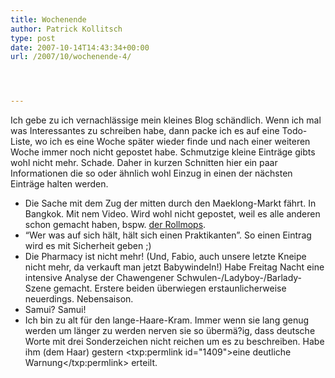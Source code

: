 ```yaml
---
title: Wochenende
author: Patrick Kollitsch
type: post
date: 2007-10-14T14:43:34+00:00
url: /2007/10/wochenende-4/




---
```

Ich gebe zu ich vernachlässige mein kleines Blog schändlich. Wenn ich mal was Interessantes zu schreiben habe, dann packe ich es auf eine Todo-Liste, wo ich es eine Woche später wieder finde und nach einer weiteren Woche immer noch nicht gepostet habe. Schmutzige kleine Einträge gibts wohl nicht mehr. Schade. Daher in kurzen Schnitten hier ein paar Informationen die so oder ähnlich wohl Einzug in einen der nächsten Einträge halten werden.

  * Die Sache mit dem Zug der mitten durch den Maeklong-Markt fährt. In Bangkok. Mit nem Video. Wird wohl nicht gepostet, weil es alle anderen schon gemacht haben, bspw. [der Rollmops][1].
  * &#8220;Wer was auf sich hält, hält sich einen Praktikanten&#8221;. So einen Eintrag wird es mit Sicherheit geben ;)
  * Die Pharmacy ist nicht mehr! (Und, Fabio, auch unsere letzte Kneipe nicht mehr, da verkauft man jetzt Babywindeln!) Habe Freitag Nacht eine intensive Analyse der Chawengener Schwulen-/Ladyboy-/Barlady-Szene gemacht. Erstere beiden überwiegen erstaunlicherweise neuerdings. Nebensaison.
  * Samui? Samui!
  * Ich bin zu alt für den lange-Haare-Kram. Immer wenn sie lang genug werden um länger zu werden nerven sie so übermä?ig, dass deutsche Worte mit drei Sonderzeichen nicht reichen um es zu beschreiben. Habe ihm (dem Haar) gestern <txp:permlink id="1409">eine deutliche Warnung</txp:permlink> erteilt.

 [1]: http://rollmops.wordpress.com/2007/10/04/maeklong-railway-market-bkk/